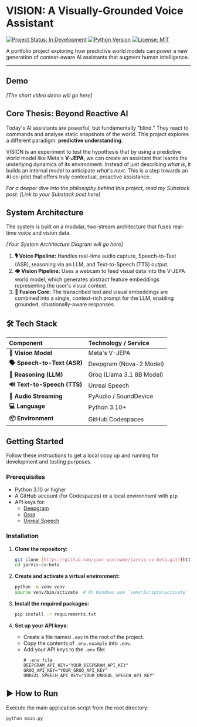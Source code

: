 # VISION: A Visually-Grounded Voice Assistant

[![Project Status: In Development](https://img.shields.io/badge/status-in_development-yellowgreen.svg)](https://shields.io/)
[![Python Version](https://img.shields.io/badge/python-3.10+-blue.svg)](https://shields.io/)
[![License: MIT](https://img.shields.io/badge/License-MIT-blue.svg)](https://opensource.org/licenses/MIT)

A portfolio project exploring how predictive world models can power a new generation of context-aware AI assistants that augment human intelligence.

---

## Demo

*[The short video demo will go here]*

## Core Thesis: Beyond Reactive AI

Today's AI assistants are powerful, but fundamentally "blind." They react to commands and analyse static snapshots of the world. This project explores a different paradigm: **predictive understanding**.

VISION is an experiment to test the hypothesis that by using a predictive world model like Meta's **V-JEPA**, we can create an assistant that learns the underlying dynamics of its environment. Instead of just describing *what is*, it builds an internal model to anticipate *what's next*. This is a step towards an AI co-pilot that offers truly contextual, proactive assistance.

*For a deeper dive into the philosophy behind this project, read my Substack post: [Link to your Substack post here]*

## System Architecture

The system is built on a modular, two-stream architecture that fuses real-time voice and vision data.

*[Your System Architecture Diagram will go here]*

1.  **🎙️ Voice Pipeline:** Handles real-time audio capture, Speech-to-Text (ASR), reasoning via an LLM, and Text-to-Speech (TTS) output.
2.  **👁️ Vision Pipeline:** Uses a webcam to feed visual data into the V-JEPA world model, which generates abstract feature embeddings representing the user's visual context.
3.  **🧠 Fusion Core:** The transcribed text and visual embeddings are combined into a single, context-rich prompt for the LLM, enabling grounded, situationally-aware responses.

## 🛠️ Tech Stack

| Component | Technology / Service |
| :--- | :--- |
| **🧠 Vision Model** | Meta's V-JEPA |
| **🗣️ Speech-to-Text (ASR)** | Deepgram (Nova-2 Model) |
| **🤖 Reasoning (LLM)** | Groq (Llama 3.1 8B Model) |
| **🔊 Text-to-Speech (TTS)** | Unreal Speech |
| **🎤 Audio Streaming** | PyAudio / SoundDevice |
| **💻 Language** | Python 3.10+ |
| **📦 Environment** | GitHub Codespaces |

## Getting Started

Follow these instructions to get a local copy up and running for development and testing purposes.

### Prerequisites

* Python 3.10 or higher
* A GitHub account (for Codespaces) or a local environment with `pip`
* API keys for:
    * [Deepgram](https://console.deepgram.com)
    * [Groq](https://console.groq.com/)
    * [Unreal Speech](https://unrealspeech.com/)

### Installation

1.  **Clone the repository:**
    ```bash
    git clone [https://github.com/your-username/jarvis-cv-beta.git](https://github.com/your-username/jarvis-cv-bet.git)
    cd jarvis-cv-beta
    ```

2.  **Create and activate a virtual environment:**
    ```bash
    python -m venv venv
    source venv/bin/activate  # On Windows use `venv\Scripts\activate`
    ```

3.  **Install the required packages:**
    ```bash
    pip install -r requirements.txt
    ```

4.  **Set up your API keys:**
    * Create a file named `.env` in the root of the project.
    * Copy the contents of `.env.example` into `.env`.
    * Add your API keys to the `.env` file:
        ```env
        # .env file
        DEEPGRAM_API_KEY="YOUR_DEEPGRAM_API_KEY"
        GROQ_API_KEY="YOUR_GROQ_API_KEY"
        UNREAL_SPEECH_API_KEY="YOUR_UNREAL_SPEECH_API_KEY"
        ```

## ▶️ How to Run

Execute the main application script from the root directory:

```bash
python main.py

